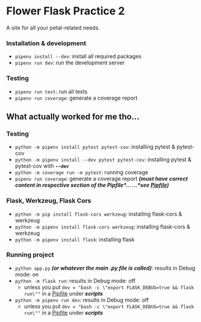 # Flower Flask Practice 2

A site for all your petal-related needs.

### Installation & development

- `pipenv install --dev`: install all required packages
- `pipenv run dev`: run the development server

### Testing

- `pipenv run test`: run all tests
- `pipenv run coverage`: generate a coverage report

## What actually worked for me tho...

### Testing

- `python -m pipenv install pytest pytest-cov`: installing pytest & pytest-cov
- `python -m pipenv install --dev pytest pytest-cov`: installing pytest & pytest-cov with **_`--dev`_**
- `python -m coverage run -m pytest`: running coverage
- `pipenv run coverage`: generate a coverage report **_(must have correct content in respective section of the Pipfile\*... ...\*see [Pipfile](./Pipfile))_**

### Flask, Werkzeug, Flask Cors

- `python -m pip install flask-cors werkzeug`: installing flask-cors & werkzeug
- `python -m pipenv install flask-cors werkzeug`: installing flask-cors & werkzeug
- `python -m pipenv install flask`: installing flask

### Running project

- `python app.py` **_(or whatever the main .py file is called)_**: results in Debug mode: on
- `python -m flask run`: results in Debug mode: off
  - unless you put `dev = "bash -c \"export FLASK_DEBUG=true && flask run\""` in a [Pipfile](./Pipfile) under **_scripts_**
- `python -m pipenv run dev`: results in Debug mode: off
  - unless you put `dev = "bash -c \"export FLASK_DEBUG=true && flask run\""` in a [Pipfile](./Pipfile) under **_scripts_**
